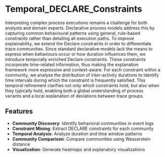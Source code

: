 # Temporal_DECLARE_Constraints

Interpreting complex process executions remains a challenge for both analysts and domain experts. Declarative process models address this by capturing common behavioural patterns using general, rule-based constraints rather than detailing all execution paths. To improve explainability, we extend the Declare constraints in order to differentiate trace communities. Since standard declarative models lack the means to express when behaviours occur or how duration influences them, we introduce temporally enriched Declare constraints. These constraints incorporate time-related information, thus making the explanation framework more expressive and context-aware.
For each constraint within a community, we analyse the distribution of inter-activity durations to identify time intervals during which the constraint is frequently satisfied. This temporal refinement clarifies not only which constraints hold, but also when they typically hold, enabling both a global understanding of process variants and a local explanation of deviations between trace groups.

## Features

- **Community Discovery**: Identify behavioral communities in event logs
- **Constraint Mining**: Extract DECLARE constraints for each community
- **Temporal Analysis**: Analyze duration and time window patterns
- **Community Comparison**: Compare communities using Wasserstein distance
- **Visualization**: Generate heatmaps and explanatory visualizations
